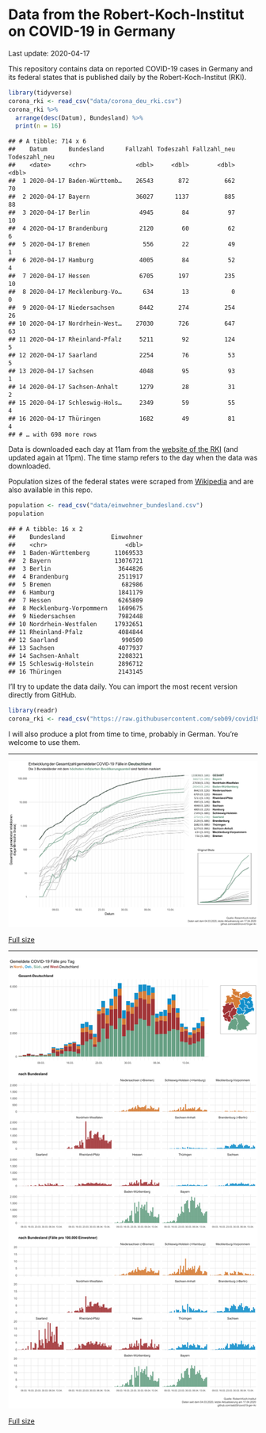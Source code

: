 Data from the Robert-Koch-Institut on COVID-19 in Germany
================
Last update: 2020-04-17

This repository contains data on reported COVID-19 cases in Germany and
its federal states that is published daily by the Robert-Koch-Institut
(RKI).

``` r
library(tidyverse)
corona_rki <- read_csv("data/corona_deu_rki.csv")
corona_rki %>% 
  arrange(desc(Datum), Bundesland) %>% 
  print(n = 16)
```

    ## # A tibble: 714 x 6
    ##    Datum      Bundesland      Fallzahl Todeszahl Fallzahl_neu Todeszahl_neu
    ##    <date>     <chr>              <dbl>     <dbl>        <dbl>         <dbl>
    ##  1 2020-04-17 Baden-Württemb…    26543       872          662            70
    ##  2 2020-04-17 Bayern             36027      1137          885            88
    ##  3 2020-04-17 Berlin              4945        84           97            10
    ##  4 2020-04-17 Brandenburg         2120        60           62             6
    ##  5 2020-04-17 Bremen               556        22           49             1
    ##  6 2020-04-17 Hamburg             4005        84           52             4
    ##  7 2020-04-17 Hessen              6705       197          235            10
    ##  8 2020-04-17 Mecklenburg-Vo…      634        13            0             0
    ##  9 2020-04-17 Niedersachsen       8442       274          254            26
    ## 10 2020-04-17 Nordrhein-West…    27030       726          647            63
    ## 11 2020-04-17 Rheinland-Pfalz     5211        92          124             5
    ## 12 2020-04-17 Saarland            2254        76           53             5
    ## 13 2020-04-17 Sachsen             4048        95           93             1
    ## 14 2020-04-17 Sachsen-Anhalt      1279        28           31             2
    ## 15 2020-04-17 Schleswig-Hols…     2349        59           55             4
    ## 16 2020-04-17 Thüringen           1682        49           81             4
    ## # … with 698 more rows

Data is downloaded each day at 11am from the [website of the
RKI](https://www.rki.de/DE/Content/InfAZ/N/Neuartiges_Coronavirus/Fallzahlen.html)
(and updated again at 11pm). The time stamp refers to the day when the
data was downloaded.

Population sizes of the federal states were scraped from
[Wikipedia](https://de.wikipedia.org/wiki/Liste_der_deutschen_Bundesl%C3%A4nder_nach_Bev%C3%B6lkerung)
and are also available in this repo.

``` r
population <- read_csv("data/einwohner_bundesland.csv")
population
```

    ## # A tibble: 16 x 2
    ##    Bundesland             Einwohner
    ##    <chr>                      <dbl>
    ##  1 Baden-Württemberg       11069533
    ##  2 Bayern                  13076721
    ##  3 Berlin                   3644826
    ##  4 Brandenburg              2511917
    ##  5 Bremen                    682986
    ##  6 Hamburg                  1841179
    ##  7 Hessen                   6265809
    ##  8 Mecklenburg-Vorpommern   1609675
    ##  9 Niedersachsen            7982448
    ## 10 Nordrhein-Westfalen     17932651
    ## 11 Rheinland-Pfalz          4084844
    ## 12 Saarland                  990509
    ## 13 Sachsen                  4077937
    ## 14 Sachsen-Anhalt           2208321
    ## 15 Schleswig-Holstein       2896712
    ## 16 Thüringen                2143145

I’ll try to update the data daily. You can import the most recent
version directly from GitHub.

``` r
library(readr)
corona_rki <- read_csv("https://raw.githubusercontent.com/seb09/covid19-ger-rki/master/data/corona_deu_rki.csv")
```

I will also produce a plot from time to time, probably in German. You’re
welcome to use them.

-----

<img src="plots/covid19-deu-rki-entwicklung.png">

[Full
size](https://github.com/seb09/covid19-ger-rki/raw/master/plots/covid19-deu-rki-entwicklung.png)

-----

<img src="plots/covid19-deu-rki-faelle-pro-tag.png">

[Full
size](https://github.com/seb09/covid19-ger-rki/raw/master/plots/covid19-deu-rki-faelle-pro-tag.png)
